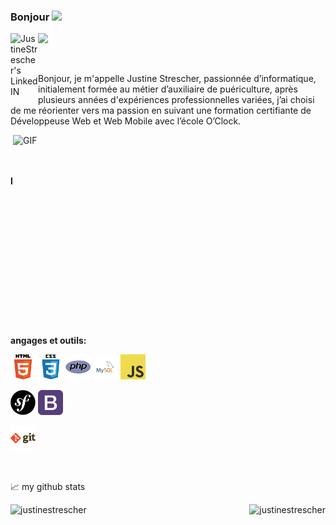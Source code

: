 ### Bonjour <img src="https://media.giphy.com/media/hvRJCLFzcasrR4ia7z/giphy.gif" width="25px">


<a href="www.linkedin.com/in/justine-strescher021">
  <img align="left" alt="JustineStrescher's LinkedIN" width="44px" src="https://raw.githubusercontent.com/peterthehan/peterthehan/master/assets/linkedin.svg" />
</a>

![](https://visitor-badge.glitch.me/badge?page_id=justineStrescher.JustineStrescher)

<br />

Bonjour, je m'appelle Justine Strescher, passionnée d’informatique, initialement formée au métier d’auxiliaire de puériculture, après plusieurs années d'expériences professionnelles variées, j’ai choisi de me réorienter vers ma passion en suivant une formation certifiante de Développeuse Web et Web Mobile avec l’école O’Clock.


  <img align="right" alt="GIF" src="https://github.com/abhisheknaiidu/abhisheknaiidu/blob/master/code.gif?raw=true" width="500" height="320" />
  <br/>
  <br/>
  <br/>
  

**langages et outils:**  

<code><img height="40" src="https://raw.githubusercontent.com/github/explore/80688e429a7d4ef2fca1e82350fe8e3517d3494d/topics/html/html.png"></code>
<code><img height="40" src="https://raw.githubusercontent.com/github/explore/80688e429a7d4ef2fca1e82350fe8e3517d3494d/topics/css/css.png"></code>
<code><img height="40" src="https://raw.githubusercontent.com/github/explore/80688e429a7d4ef2fca1e82350fe8e3517d3494d/topics/php/php.png"></code>
<code><img height="40" src="https://raw.githubusercontent.com/github/explore/80688e429a7d4ef2fca1e82350fe8e3517d3494d/topics/mysql/mysql.png"></code>
<code><img height="40" src="https://raw.githubusercontent.com/github/explore/80688e429a7d4ef2fca1e82350fe8e3517d3494d/topics/javascript/javascript.png"></code>

<code><img height="40" src="https://raw.githubusercontent.com/github/explore/80688e429a7d4ef2fca1e82350fe8e3517d3494d/topics/symfony/symfony.png"></code>
<code><img height="40" src="https://raw.githubusercontent.com/github/explore/80688e429a7d4ef2fca1e82350fe8e3517d3494d/topics/bootstrap/bootstrap.png"></code>

<code><img height="40" src="https://raw.githubusercontent.com/github/explore/80688e429a7d4ef2fca1e82350fe8e3517d3494d/topics/git/git.png"></code>




<br/>

📈 my github stats



<p><img align="left" height="200" src="https://github-readme-stats.vercel.app/api/top-langs?username=justinestrescher&show_icons=true&theme=gotham" alt="justinestrescher" /> </p>

<p> <img  align="right" height="200" src="https://github-readme-stats.vercel.app/api?username=justinestrescher&show_icons=true&theme=gotham" alt="justinestrescher" /> </p>
